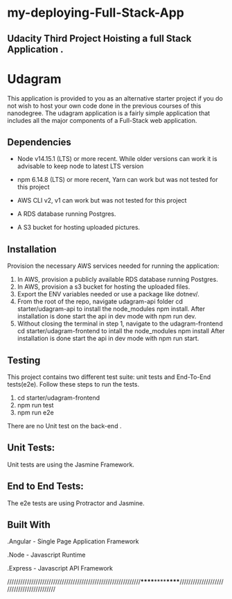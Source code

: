 # my-deploying-Full-Stack-App

## Udacity Third Project Hoisting a full Stack Application .

# Udagram

This application is provided to you as an alternative starter project if you do not wish to host your own code done in the previous courses of this nanodegree. The udagram application is a fairly simple application that includes all the major components of a Full-Stack web application.

## Dependencies

- Node v14.15.1 (LTS) or more recent. While older versions can work it is advisable to keep node to latest LTS version

- npm 6.14.8 (LTS) or more recent, Yarn can work but was not tested for this project

- AWS CLI v2, v1 can work but was not tested for this project

- A RDS database running Postgres.

- A S3 bucket for hosting uploaded pictures.

## Installation

Provision the necessary AWS services needed for running the application:

1. In AWS, provision a publicly available RDS database running Postgres.
2. In AWS, provision a s3 bucket for hosting the uploaded files.
3. Export the ENV variables needed or use a package like dotnev/.
4. From the root of the repo, navigate udagram-api folder cd starter/udagram-api to install the node_modules npm install.
   After installation is done start the api in dev mode with npm run dev.
5. Without closing the terminal in step 1, navigate to the udagram-frontend cd starter/udagram-frontend to intall the node_modules npm install
   After installation is done start the api in dev mode with npm run start.

## Testing

This project contains two different test suite: unit tests and End-To-End tests(e2e). Follow these steps to run the tests.

1. cd starter/udagram-frontend
2. npm run test
3. npm run e2e

There are no Unit test on the back-end .

## Unit Tests:

Unit tests are using the Jasmine Framework.

## End to End Tests:

The e2e tests are using Protractor and Jasmine.

## Built With

.Angular - Single Page Application Framework

.Node - Javascript Runtime

.Express - Javascript API Framework

/////////////////////////////////////////////////////////////********\*\*\*\*********\*\*\*\*********\*\*\*\*********//////////////////////////////////////////
